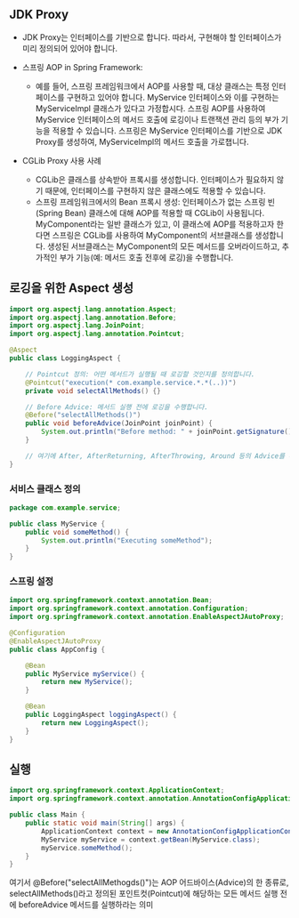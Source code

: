 ## JDK Proxy
- JDK Proxy는 인터페이스를 기반으로 합니다. 따라서, 구현해야 할 인터페이스가 미리 정의되어 있어야 합니다.

- 스프링 AOP in Spring Framework:
    - 예를 들어, 스프링 프레임워크에서 AOP를 사용할 때, 대상 클래스는 특정 인터페이스를 구현하고 있어야 합니다.
      MyService 인터페이스와 이를 구현하는 MyServiceImpl 클래스가 있다고 가정합시다.
      스프링 AOP를 사용하여 MyService 인터페이스의 메서드 호출에 로깅이나 트랜잭션 관리 등의 부가 기능을 적용할 수 있습니다.
      스프링은 MyService 인터페이스를 기반으로 JDK Proxy를 생성하여, MyServiceImpl의 메서드 호출을 가로챕니다.
- CGLib Proxy 사용 사례
    - CGLib은 클래스를 상속받아 프록시를 생성합니다. 인터페이스가 필요하지 않기 때문에, 인터페이스를 구현하지 않은 클래스에도 적용할 수 있습니다.
    - 스프링 프레임워크에서의 Bean 프록시 생성:
      인터페이스가 없는 스프링 빈(Spring Bean) 클래스에 대해 AOP를 적용할 때 CGLib이 사용됩니다.
      MyComponent라는 일반 클래스가 있고, 이 클래스에 AOP를 적용하고자 한다면 스프링은 CGLib를 사용하여 MyComponent의 서브클래스를 생성합니다.
      생성된 서브클래스는 MyComponent의 모든 메서드를 오버라이드하고, 추가적인 부가 기능(예: 메서드 호출 전후에 로깅)을 수행합니다.

## 로깅을 위한 Aspect 생성
```java
import org.aspectj.lang.annotation.Aspect;
import org.aspectj.lang.annotation.Before;
import org.aspectj.lang.JoinPoint;
import org.aspectj.lang.annotation.Pointcut;

@Aspect
public class LoggingAspect {

    // Pointcut 정의: 어떤 메서드가 실행될 때 로깅할 것인지를 정의합니다.
    @Pointcut("execution(* com.example.service.*.*(..))")
    private void selectAllMethods() {}

    // Before Advice: 메서드 실행 전에 로깅을 수행합니다.
    @Before("selectAllMethods()")
    public void beforeAdvice(JoinPoint joinPoint) {
        System.out.println("Before method: " + joinPoint.getSignature());
    }

    // 여기에 After, AfterReturning, AfterThrowing, Around 등의 Advice를 추가할 수 있습니다.
}
```
### 서비스 클래스 정의
```java
package com.example.service;

public class MyService {
    public void someMethod() {
        System.out.println("Executing someMethod");
    }
}
```

### 스프링 설정
```java
import org.springframework.context.annotation.Bean;
import org.springframework.context.annotation.Configuration;
import org.springframework.context.annotation.EnableAspectJAutoProxy;

@Configuration
@EnableAspectJAutoProxy
public class AppConfig {

    @Bean
    public MyService myService() {
        return new MyService();
    }

    @Bean
    public LoggingAspect loggingAspect() {
        return new LoggingAspect();
    }
}
```

## 실행
```java
import org.springframework.context.ApplicationContext;
import org.springframework.context.annotation.AnnotationConfigApplicationContext;

public class Main {
    public static void main(String[] args) {
        ApplicationContext context = new AnnotationConfigApplicationContext(AppConfig.class);
        MyService myService = context.getBean(MyService.class);
        myService.someMethod();
    }
}
```
여기서 @Before("selectAllMethogds()")는 AOP 어드바이스(Advice)의 한 종류로, selectAllMethods()라고 정의된 포인트컷(Pointcut)에 해당하는 모든 메서드 실행 전에 beforeAdvice 메서드를 실행하라는 의미